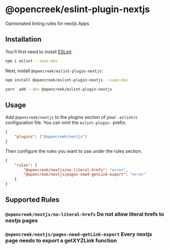 # @opencreek/eslint-plugin-nextjs

Opinionated linting rules for nextjs Apps

## Installation

You'll first need to install [ESLint](https://eslint.org/):

```sh
npm i eslint --save-dev
```

Next, install `@opencreek/eslint-plugin-nextjs`:

```sh
npm install @opencreek/eslint-plugin-nextjs --save-dev
```

```sh
yarn  add --dev @opencreek/eslint-plugin-nextjs
```

## Usage

Add `@opencreek/nextjs` to the plugins section of your `.eslintrc` configuration file. You can omit the `eslint-plugin-` prefix:

```json
{
    "plugins": ["@opencreek/nextjs"]
}
```

Then configure the rules you want to use under the rules section.

```json
{
    "rules": {
        "@opencreek/nextjs/no-literal-hrefs": "error",
        "@opencreek/nextjs/pages-need-getLink-export": "error"
    }
}
```

## Supported Rules

### `@opencreek/nextjs/no-literal-hrefs` Do not allow literal hrefs to nextjs pages

### `@opencreek/nextjs/pages-need-getLink-export` Every nextjs page needs to export a getXYZLink function
